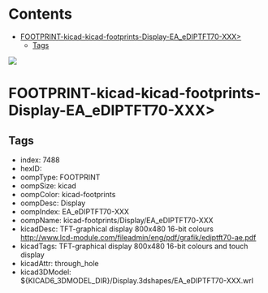 



Contents
========

* [FOOTPRINT-kicad-kicad-footprints-Display-EA_eDIPTFT70-XXX>](#footprint-kicad-kicad-footprints-display-ea_ediptft70-xxx)
	* [Tags](#tags)
  
![][im]
# FOOTPRINT-kicad-kicad-footprints-Display-EA_eDIPTFT70-XXX>

## Tags

- index: 7488
- hexID: 
- oompType: FOOTPRINT
- oompSize: kicad
- oompColor: kicad-footprints
- oompDesc: Display
- oompIndex: EA_eDIPTFT70-XXX
- oompName: kicad-footprints/Display/EA_eDIPTFT70-XXX
- kicadDesc: TFT-graphical display 800x480 16-bit colours http://www.lcd-module.com/fileadmin/eng/pdf/grafik/ediptft70-ae.pdf
- kicadTags: TFT-graphical display 800x480 16-bit colours and touch display
- kicadAttr: through_hole
- kicad3DModel: ${KICAD6_3DMODEL_DIR}/Display.3dshapes/EA_eDIPTFT70-XXX.wrl



[im]: image.png
